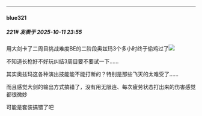 ﻿
*****

####  blue321  
##### 221#       发表于 2025-10-11 23:55

用大剑卡了二周目挑战难度BE的二阶段奥兹玛3个多小时终于偷鸡过了<img src="https://static.stage1st.com/image/smiley/face2017/068.png" referrerpolicy="no-referrer">

不知道长枪好不好玩纠结3周目要不要试一下……

其实奥兹玛这各种演出技能能不能打断的？特别是那些飞天的太难受了……

而且感觉大剑的输出方式搞错了，没有用无限连、每次疲劳状态打出来的伤害感觉都很微妙

可能是套装搞错了吧

